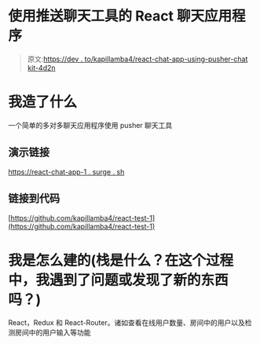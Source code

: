 # 使用推送聊天工具的 React 聊天应用程序

> 原文:[https://dev . to/kapillamba4/react-chat-app-using-pusher-chat kit-4d2n](https://dev.to/kapillamba4/react-chat-app-using-pusher-chatkit-4d2n)

# 我造了什么

一个简单的多对多聊天应用程序使用 pusher 聊天工具

## 演示链接

[https://react-chat-app-1 . surge . sh](https://react-chat-app-1.surge.sh)

## 链接到代码

[https://github.com/kapillamba4/react-test-1](https://github.com/kapillamba4/react-test-1)

# 我是怎么建的(栈是什么？在这个过程中，我遇到了问题或发现了新的东西吗？)

React，Redux 和 React-Router。诸如查看在线用户数量、房间中的用户以及检测房间中的用户输入等功能